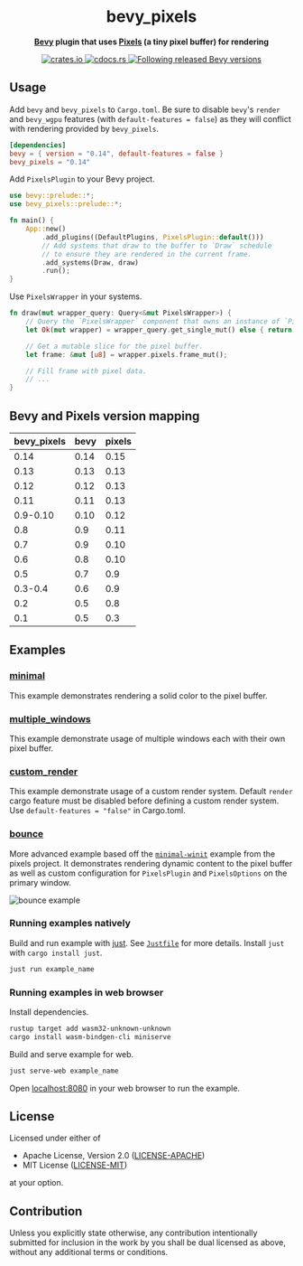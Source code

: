 <div align="center">
  <h1>
    bevy_pixels
  </h1>
  <p>
    <strong>
      <a href="https://github.com/bevyengine/bevy">Bevy</a> plugin that uses
      <a href="https://github.com/parasyte/pixels">Pixels</a> (a tiny pixel buffer) for rendering
    </strong>
  </p>
  <p>
    <a href="https://crates.io/crates/bevy_pixels">
      <img src="https://img.shields.io/crates/v/bevy_pixels.svg" alt="crates.io" />
    </a>
    <a href="https://docs.rs/bevy_pixels">
      <img src="https://docs.rs/bevy_pixels/badge.svg" alt="cdocs.rs" />
    </a>
    <a
      href="https://bevyengine.org/learn/quick-start/plugin-development/#main-branch-tracking"
    >
      <img
        src="https://img.shields.io/badge/Bevy%20tracking-released%20version-lightblue"
        alt="Following released Bevy versions"
      />
    </a>
  </p>
</div>

## Usage

Add `bevy` and `bevy_pixels` to `Cargo.toml`. Be sure to disable `bevy`'s `render` and `bevy_wgpu` features (with `default-features = false`) as they will conflict with rendering provided by `bevy_pixels`.

```toml
[dependencies]
bevy = { version = "0.14", default-features = false }
bevy_pixels = "0.14"
```

Add `PixelsPlugin` to your Bevy project.

```rust
use bevy::prelude::*;
use bevy_pixels::prelude::*;

fn main() {
    App::new()
        .add_plugins((DefaultPlugins, PixelsPlugin::default()))
        // Add systems that draw to the buffer to `Draw` schedule
        // to ensure they are rendered in the current frame.
        .add_systems(Draw, draw)
        .run();
}
```

Use `PixelsWrapper` in your systems.

```rust
fn draw(mut wrapper_query: Query<&mut PixelsWrapper>) {
    // Query the `PixelsWrapper` component that owns an instance of `Pixels` for the given window.
    let Ok(mut wrapper) = wrapper_query.get_single_mut() else { return };

    // Get a mutable slice for the pixel buffer.
    let frame: &mut [u8] = wrapper.pixels.frame_mut();

    // Fill frame with pixel data.
    // ...
}
```

## Bevy and Pixels version mapping

| bevy_pixels | bevy | pixels |
| ----------- | ---- | ------ |
| 0.14        | 0.14 | 0.15   |
| 0.13        | 0.13 | 0.13   |
| 0.12        | 0.12 | 0.13   |
| 0.11        | 0.11 | 0.13   |
| 0.9-0.10    | 0.10 | 0.12   |
| 0.8         | 0.9  | 0.11   |
| 0.7         | 0.9  | 0.10   |
| 0.6         | 0.8  | 0.10   |
| 0.5         | 0.7  | 0.9    |
| 0.3-0.4     | 0.6  | 0.9    |
| 0.2         | 0.5  | 0.8    |
| 0.1         | 0.5  | 0.3    |

## Examples

### [minimal](https://github.com/dtcristo/bevy_pixels/blob/main/examples/minimal/src/main.rs)

This example demonstrates rendering a solid color to the pixel buffer.

### [multiple_windows](https://github.com/dtcristo/bevy_pixels/blob/main/examples/multiple_windows/src/main.rs)

This example demonstrate usage of multiple windows each with their own pixel buffer.

### [custom_render](https://github.com/dtcristo/bevy_pixels/blob/main/examples/custom_render/src/main.rs)

This example demonstrate usage of a custom render system. Default `render` cargo feature must be disabled before defining a custom render system. Use `default-features = "false"` in Cargo.toml.

### [bounce](https://github.com/dtcristo/bevy_pixels/blob/main/examples/bounce/src/main.rs)

More advanced example based off the [`minimal-winit`](https://github.com/parasyte/pixels/tree/master/examples/minimal-winit) example from the pixels project. It demonstrates rendering dynamic content to the pixel buffer as well as custom configuration for `PixelsPlugin` and `PixelsOptions` on the primary window.

![bounce example](images/bounce.png)

### Running examples natively

Build and run example with [just](https://github.com/casey/just). See [`Justfile`](Justfile) for more details. Install `just` with `cargo install just`.

```sh
just run example_name
```

### Running examples in web browser

Install dependencies.

```sh
rustup target add wasm32-unknown-unknown
cargo install wasm-bindgen-cli miniserve
```

Build and serve example for web.

```sh
just serve-web example_name
```

Open [localhost:8080](http://localhost:8080/) in your web browser to run the example.

## License

Licensed under either of

- Apache License, Version 2.0 ([LICENSE-APACHE](LICENSE-APACHE))
- MIT License ([LICENSE-MIT](LICENSE-MIT))

at your option.

## Contribution

Unless you explicitly state otherwise, any contribution intentionally submitted
for inclusion in the work by you shall be dual licensed as above, without any
additional terms or conditions.
